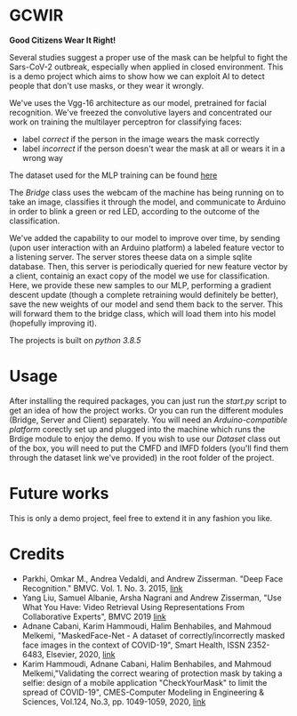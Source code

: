 # GCWIR
**Good Citizens Wear It Right!**

Several studies suggest a proper use of the mask can be helpful to fight the Sars-CoV-2 outbreak, especially when applied in closed environment.
This is a demo project which aims to show how we can exploit AI to detect people that don't use masks, or they wear it wrongly.

We've uses the Vgg-16 architecture as our model, pretrained for facial recognition.
We've freezed the convolutive layers and concentrated our work on training the multilayer perceptron for classifying faces:
* label *correct* if the person in the image wears the mask correctly
* label *incorrect* if the person doesn't wear the mask at all or wears it in a wrong way

The dataset used for the MLP training can be found [here](https://github.com/cabani/MaskedFace-Net)

The *Bridge* class uses the webcam of the machine has being running on to take an image, classifies it through the model, and communicate to Arduino in order to blink a green or red LED, according to the outcome of the classification.

We've added the capability to our model to improve over time, by sending (upon user interaction with an Arduino platform) a labeled feature vector to a listening server. The server stores theese data on a simple sqlite database. Then, this server is periodically queried for new feature vector by a client, containig an exact copy of the model we use for classification.
Here, we provide these new samples to our MLP, performing a gradient descent update (though a complete retraining would definitely be better), save the new weights of our model and send them back to the server. This will forward them to the bridge class, which will load them into his model (hopefully improving it).

The projects is built on *python 3.8.5*


# Usage
After installing the required packages, you can just run the *start.py* script to get an idea of how the project works. Or you can run the different modules (Bridge, Server and Client) separately.
You will need an *Arduino-compatible platform* corectly set up and plugged into the machine which runs the Brdige module to enjoy the demo.
If you wish to use our *Dataset* class out of the box, you will need to put the CMFD and IMFD folders (you'll find them through the dataset link we've provided) in the root folder of the project.


# Future works
This is only a demo project, feel free to extend it in any fashion you like.


# Credits
* Parkhi, Omkar M., Andrea Vedaldi, and Andrew Zisserman. "Deep Face Recognition." BMVC. Vol. 1. No. 3. 2015, [link](https://arxiv.org/abs/1409.1556)
* Yang Liu, Samuel Albanie, Arsha Nagrani and Andrew Zisserman, "Use What You Have: Video Retrieval Using Representations From Collaborative Experts", BMVC 2019 [link](https://www.robots.ox.ac.uk/~albanie/pytorch-models.html)
* Adnane Cabani, Karim Hammoudi, Halim Benhabiles, and Mahmoud Melkemi, "MaskedFace-Net - A dataset of correctly/incorrectly masked face images in the context of COVID-19", Smart Health, ISSN 2352-6483, Elsevier, 2020, [link](https://www.sciencedirect.com/science/article/pii/S2352648320300362?via%3Dihub)
* Karim Hammoudi, Adnane Cabani, Halim Benhabiles, and Mahmoud Melkemi,"Validating the correct wearing of protection mask by taking a selfie: design of a mobile application "CheckYourMask" to limit the spread of COVID-19", CMES-Computer Modeling in Engineering & Sciences, Vol.124, No.3, pp. 1049-1059, 2020, [link](https://www.techscience.com/CMES/v124n3/39927)

